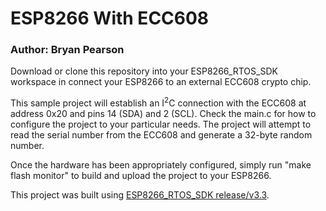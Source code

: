 # ESP8266 With ECC608

### Author: Bryan Pearson

Download or clone this repository into your ESP8266_RTOS_SDK workspace in connect your ESP8266 to an external ECC608 crypto chip.

This sample project will establish an I<sup>2</sup>C connection with the ECC608 at address 0x20 and pins 14 (SDA) and 2 (SCL). Check the main.c for how to configure the project to your particular needs. The project will attempt to read the serial number from the ECC608 and generate a 32-byte random number.

Once the hardware has been appropriately configured, simply run "make flash monitor" to build and upload the project to your ESP8266.

This project was built using [ESP8266_RTOS_SDK release/v3.3](https://github.com/espressif/ESP8266_RTOS_SDK/tree/release/v3.3).